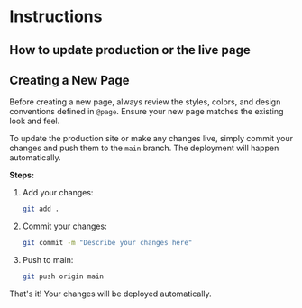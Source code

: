 # Instructions

## How to update production or the live page

## Creating a New Page

Before creating a new page, always review the styles, colors, and design conventions defined in `@page`. Ensure your new page matches the existing look and feel.

To update the production site or make any changes live, simply commit your changes and push them to the `main` branch. The deployment will happen automatically.

**Steps:**

1. Add your changes:
   ```sh
   git add .
   ```
2. Commit your changes:
   ```sh
   git commit -m "Describe your changes here"
   ```
3. Push to main:
   ```sh
   git push origin main
   ```

That's it! Your changes will be deployed automatically.
